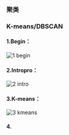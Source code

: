 ### 聚类
### K-means/DBSCAN
#### 1.Begin：
![1 begin](https://github.com/user-attachments/assets/a3519dc0-16e8-4fda-8b5c-abc1bcea78af)
#### 2.Intropro：
![2 intro](https://github.com/user-attachments/assets/040c222d-ea1b-4204-8503-24eeaa413b64)
#### 3.K-means：
![3 kmeans](https://github.com/user-attachments/assets/a92b4334-7281-48e5-b493-433edd81f0aa)
#### 4.

#### 
